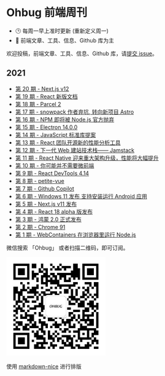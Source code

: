 # Ohbug 前端周刊

- 🕒 每周一早上准时更新 (重新定义周一)
- 👋 前端文章、工具、信息、Github 库为主

欢迎投稿，前端文章、工具、信息、Github 库，请[提交 issue](https://github.com/ohbug-org/weekly/issues)。

## 2021

- [第 20 期 - Next.js v12](./docs/0020.md)
- [第 19 期 - React 新版文档](./docs/0019.md)
- [第 18 期 - Parcel 2](./docs/0018.md)
- [第 17 期 - snowpack 作者弃坑, 转向新项目 Astro](./docs/0017.md)
- [第 16 期 - NPM 即将被 Node.js 官方抛弃](./docs/0016.md)
- [第 15 期 - Electron 14.0.0](./docs/0015.md)
- [第 14 期 - JavaScript 标准库提案](./docs/0014.md)
- [第 13 期 - React 团队开源新的性能分析工具](./docs/0013.md)
- [第 12 期 - 下一代 Web 建站技术栈—— Jamstack](./docs/0012.md)
- [第 11 期 - React Native 迎来重大架构升级，性能将大幅提升](./docs/0011.md)
- [第 10 期 - 你可能并不需要微前端](./docs/0010.md)
- [第 9 期 - React DevTools 4.14](./docs/0009.md)
- [第 8 期 - petite-vue](./docs/0008.md)
- [第 7 期 - Github Copilot](./docs/0007.md)
- [第 6 期 - Windows 11 发布 支持安装运行 Android 应用](./docs/0006.md)
- [第 5 期 - Next.js v11 发布](./docs/0005.md)
- [第 4 期 - React 18 alpha 版发布](./docs/0004.md)
- [第 3 期 - 鸿蒙 2.0 正式发布](./docs/0003.md)
- [第 2 期 - Chrome 91](./docs/0002.md)
- [第 1 期 - WebContainers 在浏览器里运行 Node.js](./docs/0001.md)

微信搜索 「Ohbug」 或者扫描二维码，即可订阅。

![](https://raw.githubusercontent.com/ohbug-org/weekly/main/qrcode.jpg)

使用 [markdown-nice](https://ohbug-org.github.io/markdown-nice/) 进行排版
